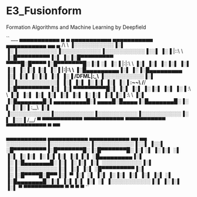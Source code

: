 # E3_Fusionform

Formation Algorithms and Machine Learning by Deepfield

``
     ___     	 ▄▄▄▄▄▄▄▄▄▄▄ ▄         ▄ ▄▄▄▄▄▄▄▄▄▄▄ ▄▄▄▄▄▄▄▄▄▄▄ ▄▄▄▄▄▄▄▄▄▄▄ ▄▄        ▄ 
    /\  \    	▐░░░░░░░░░░░▐░▌       ▐░▐░░░░░░░░░░░▐░░░░░░░░░░░▐░░░░░░░░░░░▐░░▌      ▐░▐
   |::\  \   	▐░█▀▀▀▀▀▀▀▀▀▐░▌       ▐░▐░█▀▀▀▀▀▀▀▀▀ ▀▀▀▀█░█▀▀▀▀▐░█▀▀▀▀▀▀▀█░▐░▌░▌     ▐░▐
   |:|:\  \  	▐░▌         ▐░▌       ▐░▐░▌              ▐░▌    ▐░▌       ▐░▐░▌▐░▌    ▐░▐
 __|:|\:\  \ 	▐░█▄▄▄▄▄▄▄▄▄▐░▌       ▐░▐░█▄▄▄▄▄▄▄▄▄     ▐░▌    ▐░▌       ▐░▐░▌ ▐░▌   ▐░▐
/DFML|_\:\__\	▐░░░░░░░░░░░▐░▌       ▐░▐░░░░░░░░░░░▌    ▐░▌    ▐░▌       ▐░▐░▌  ▐░▌  ▐░▐
\:\~~\  \/__/	▐░█▀▀▀▀▀▀▀▀▀▐░▌       ▐░▌▀▀▀▀▀▀▀▀▀█░▌    ▐░▌    ▐░▌       ▐░▐░▌   ▐░▌ ▐░▐
 \:\  \      	▐░▌         ▐░▌       ▐░▌         ▐░▌    ▐░▌    ▐░▌       ▐░▐░▌    ▐░▌▐░▐
  \:\  \     	▐░▌         ▐░█▄▄▄▄▄▄▄█░▌▄▄▄▄▄▄▄▄▄█░▌▄▄▄▄█░█▄▄▄▄▐░█▄▄▄▄▄▄▄█░▐░▌     ▐░▐░▐
   \:\__\    	▐░▌         ▐░░░░░░░░░░░▐░░░░░░░░░░░▐░░░░░░░░░░░▐░░░░░░░░░░░▐░▌      ▐░░▐
    \/__/     	 ▀           ▀▀▀▀▀▀▀▀▀▀▀ ▀▀▀▀▀▀▀▀▀▀▀ ▀▀▀▀▀▀▀▀▀▀▀ ▀▀▀▀▀▀▀▀▀▀▀ ▀        ▀▀ 

▄▄▄▄▄▄▄▄▄▄▄ ▄▄▄▄▄▄▄▄▄▄▄ ▄▄▄▄▄▄▄▄▄▄▄ ▄▄       ▄▄
░░░░░░░░░░░▐░░░░░░░░░░░▐░░░░░░░░░░░▐░░▌     ▐░░▌
░█▀▀▀▀▀▀▀▀▀▐░█▀▀▀▀▀▀▀█░▐░█▀▀▀▀▀▀▀█░▐░▌░▌   ▐░▐░▌
░▌         ▐░▌       ▐░▐░▌       ▐░▐░▌▐░▌ ▐░▌▐░▌
░█▄▄▄▄▄▄▄▄▄▐░▌       ▐░▐░█▄▄▄▄▄▄▄█░▐░▌ ▐░▐░▌ ▐░▌
░░░░░░░░░░░▐░▌       ▐░▐░░░░░░░░░░░▐░▌  ▐░▌  ▐░▌
░█▀▀▀▀▀▀▀▀▀▐░▌       ▐░▐░█▀▀▀▀█░█▀▀▐░▌   ▀   ▐░▌
░▌         ▐░▌       ▐░▐░▌     ▐░▌ ▐░▌       ▐░▌
░▌         ▐░█▄▄▄▄▄▄▄█░▐░▌      ▐░▌▐░▌       ▐░▌
░▌         ▐░░░░░░░░░░░▐░▌       ▐░▐░▌       ▐░▌
▀           ▀▀▀▀▀▀▀▀▀▀▀ ▀         ▀ ▀         ▀
``
